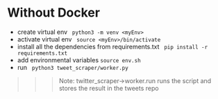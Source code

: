 
# Without Docker
* create virtual env
	 ``` python3 -m venv <myEnv>```
* activate virtual env
	``` source <myEnv>/bin/activate```
* install all the dependencies from requirements.txt
      ``` pip install -r requirements.txt```
* add environmental variables
	``` source env.sh ```
* run 
``` python3 tweet_scraper/worker.py```

>>> Note: twitter_scraper->worker.run runs the script and stores the result in the tweets repo
